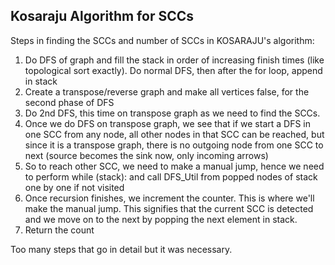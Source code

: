 ## Kosaraju Algorithm for SCCs

Steps in finding the SCCs and number of SCCs in KOSARAJU's algorithm:

1. Do DFS of graph and fill the stack in order of increasing finish times (like topological sort exactly). Do normal DFS, then after the for loop, append in stack
2. Create a transpose/reverse graph and make all vertices false, for the second phase of DFS
3. Do 2nd DFS, this time on transpose graph as we need to find the SCCs. 
4. Once we do DFS on transpose graph, we see that if we start a DFS in one SCC from any node, all other nodes in that SCC can be reached, but since it is a transpose graph, there is no outgoing node from one SCC to next (source becomes the sink now, only incoming arrows)
5. So to reach other SCC, we need to make a manual jump, hence we need to perform while (stack): and call DFS_Util from popped nodes of stack one by one if not visited
6. Once recursion finishes, we increment the counter. This is where we'll make the manual jump. This signifies that the current SCC is detected and we move on to the next by popping the next element in stack.
7. Return the count

Too many steps that go in detail but it was necessary.
